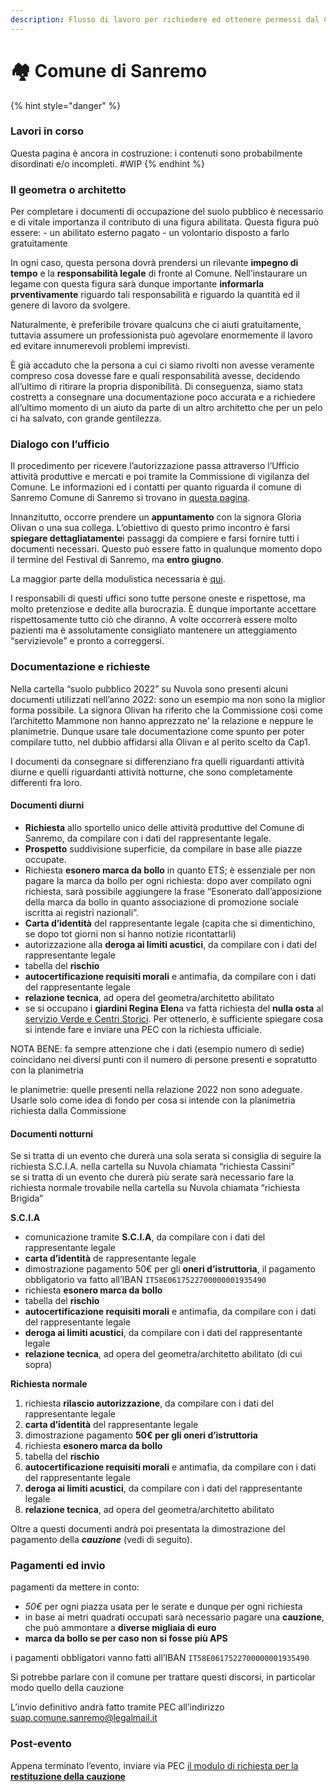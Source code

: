 ```yaml
---
description: Flusso di lavoro per richiedere ed ottenere permessi dal Comune di Sanremo
---
```


# 🏘 Comune di Sanremo

{% hint style="danger" %}
### Lavori in corso

Questa pagina è ancora in costruzione: i contenuti sono probabilmente disordinati e/o incompleti. #WIP
{% endhint %}

### Il geometra o architetto <a href="#il-geometra-o-architetto" id="il-geometra-o-architetto"></a>

Per completare i documenti di occupazione del suolo pubblico è necessario e di vitale importanza il contributo di una figura abilitata. Questa figura può essere: - un abilitato esterno pagato - un volontario disposto a farlo gratuitamente

In ogni caso, questa persona dovrà prendersi un rilevante **impegno di tempo** e la **responsabilità legale** di fronte al Comune. Nell’instaurare un legame con questa figura sarà dunque importante **informarla prventivamente** riguardo tali responsabilità e riguardo la quantità ed il genere di lavoro da svolgere.

Naturalmente, è preferibile trovare qualcunз che ci aiuti gratuitamente, tuttavia assumere un professionista può agevolare enormemente il lavoro ed evitare innumerevoli problemi imprevisti.

È già accaduto che la persona a cui ci siamo rivolti non avesse veramente compreso cosa dovesse fare e quali responsabilità avesse, decidendo all’ultimo di ritirare la propria disponibilità. Di conseguenza, siamo statз costrettз a consegnare una documentazione poco accurata e a richiedere all’ultimo momento di un aiuto da parte di un altro architetto che per un pelo ci ha salvato, con grande gentilezza.

### Dialogo con l’ufficio <a href="#dialogo-con-le28099ufficio" id="dialogo-con-le28099ufficio"></a>

Il procedimento per ricevere l’autorizzazione passa attraverso l’Ufficio attività produttive e mercati e poi tramite la Commissione di vigilanza del Comune. Le informazioni ed i contatti per quanto riguarda il comune di Sanremo Comune di Sanremo si trovano in [questa pagina](https://sanremo.etrasparenza.it/index.php?id\_oggetto=16\&id\_cat=0\&id\_doc=55999).

Innanzitutto, occorre prendere un **appuntamento** con la signora Gloria Olivan o unə sua collega. L’obiettivo di questo primo incontro è farsi **spiegare dettagliatamente**i passaggi da compiere e farsi fornire tutti i documenti necessari. Questo può essere fatto in qualunque momento dopo il termine del Festival di Sanremo, ma **entro giugno**.

La maggior parte della modulistica necessaria è [qui](https://sanremo.etrasparenza.it/archivio13\_strutture\_0\_13518.html).

I responsabili di questi uffici sono tutte persone oneste e rispettose, ma molto pretenziose e dedite alla burocrazia. È dunque importante accettare rispettosamente tutto ciò che diranno. A volte occorrerà essere molto pazienti ma è assolutamente consigliato mantenere un atteggiamento “servizievole” e pronto a correggersi.

### Documentazione e richieste <a href="#documentazione-e-richieste" id="documentazione-e-richieste"></a>

Nella cartella “suolo pubblico 2022” su Nuvola sono presenti alcuni documenti utilizzati nell’anno 2022: sono un esempio ma non sono la miglior forma possibile. La signora Olivan ha riferito che la Commissione così come l’architetto Mammone non hanno apprezzato ne’ la relazione e neppure le planimetrie. Dunque usare tale documentazione come spunto per poter compilare tutto, nel dubbio affidarsi alla Olivan e al perito scelto da Cap1.

I documenti da consegnare si differenziano fra quelli riguardanti attività diurne e quelli riguardanti attività notturne, che sono completamente differenti fra loro.

#### Documenti diurni <a href="#documenti-diurni" id="documenti-diurni"></a>

* **Richiesta** allo sportello unico delle attività produttive del Comune di Sanremo, da compilare con i dati del rappresentante legale.
* **Prospetto** suddivisione superficie, da compilare in base alle piazze occupate.
* Richiesta **esonero marca da bollo** in quanto ETS; è essenziale per non pagare la marca da bollo per ogni richiesta: dopo aver compilato ogni richiesta, sarà possibile aggiungere la frase “Esonerato dall’apposizione della marca da bollo in quanto associazione di promozione sociale iscritta ai registri nazionali”.
* **Carta d’identità** del rappresentante legale (capita che si dimentichino, se dopo tot giorni non si hanno notizie ricontattarli)
* autorizzazione alla **deroga ai limiti acustici**, da compilare con i dati del rappresentante legale
* tabella del **rischio**
* **autocertificazione requisiti morali** e antimafia, da compilare con i dati del rappresentante legale
* **relazione tecnica**, ad opera del geometra/architetto abilitato
* se si occupano i **giardini Regina Elen**a va fatta richiesta del **nulla osta** al [servizio Verde e Centri Storici](https://sanremo.etrasparenza.it/archivio13\_strutture\_-1\_11540.html). Per ottenerlo, è sufficiente spiegare cosa si intende fare e inviare una PEC con la richiesta ufficiale.

NOTA BENE: fa sempre attenzione che i dati (esempio numero di sedie) coincidano nei diversi punti con il numero di persone presenti e sopratutto con la planimetria

le planimetrie: quelle presenti nella relazione 2022 non sono adeguate. Usarle solo come idea di fondo per cosa si intende con la planimetria richiesta dalla Commissione

#### Documenti notturni <a href="#documenti-notturni" id="documenti-notturni"></a>

Se si tratta di un evento che durerà una sola serata si consiglia di seguire la richiesta S.C.I.A. nella cartella su Nuvola chiamata “richiesta Cassini”\
se si tratta di un evento che durerà più serate sarà necessario fare la richiesta normale trovabile nella cartella su Nuvola chiamata “richiesta Brigida”

**S.C.I.A**

* comunicazione tramite **S.C.I.A**, da compilare con i dati del rappresentante legale
* **carta d’identità** de rappresentante legale
* dimostrazione pagamento 50€ per gli **oneri d’istruttoria**, il pagamento obbligatorio va fatto all’IBAN `IT58E0617522700000001935490`
* richiesta **esonero marca da bollo**
* tabella del **rischio**
* **autocertificazione requisiti morali** e antimafia, da compilare con i dati del rappresentante legale
* **deroga ai limiti acustici**, da compilare con i dati del rappresentante legale
* **relazione tecnica**, ad opera del geometra/architetto abilitato (di cui sopra)

**Richiesta normale**

1. richiesta **rilascio autorizzazione**, da compilare con i dati del rappresentante legale
2. **carta d’identità** del rappresentante legale
3. dimostrazione pagamento **50€ per gli oneri d’istruttoria**
4. richiesta **esonero marca da bollo**
5. tabella del **rischio**
6. **autocertificazione requisiti morali** e antimafia, da compilare con i dati del rappresentante legale
7. **deroga ai limiti acustici**, da compilare con i dati del rappresentante legale
8. **relazione tecnica**, ad opera del geometra/architetto abilitato

Oltre a questi documenti andrà poi presentata la dimostrazione del pagamento della _**cauzione**_ (vedi di seguito).

### Pagamenti ed invio <a href="#pagamenti-ed-invio" id="pagamenti-ed-invio"></a>

pagamenti da mettere in conto:

* _50€_ per ogni piazza usata per le serate e dunque per ogni richiesta
* in base ai metri quadrati occupati sarà necessario pagare una **cauzione**, che può ammontare a **diverse migliaia di euro**
* **marca da bollo se per caso non si fosse più APS**

i pagamenti obbligatori vanno fatti all’IBAN `IT58E0617522700000001935490`

Si potrebbe parlare con il comune per trattare questi discorsi, in particolar modo quello della cauzione

L’invio definitivo andrà fatto tramite PEC all’indirizzo [suap.comune.sanremo@legalmail.it](mailto:suap.comune.sanremo@legalmail.it)

### Post-evento <a href="#post-evento" id="post-evento"></a>

Appena terminato l’evento, inviare via PEC [il modulo di richiesta per la **restituzione della cauzione**](https://nuvola.scambi.org/s/ZpJ6G7rTic8Tbay)
